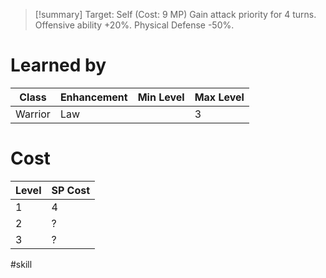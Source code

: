 >[!summary]
>Target: Self (Cost: 9 MP)
>Gain attack priority for 4 turns.
>Offensive ability +20%.
>Physical Defense -50%.
# Learned by
| Class   | Enhancement | Min Level | Max Level |
| ------- | ----------- | --------- | --------- |
| Warrior | Law         |           | 3         |
# Cost
| Level | SP Cost |
| ----- | ------- |
| 1     | 4       |
| 2     | ?       |
| 3     | ?       |

#skill 
